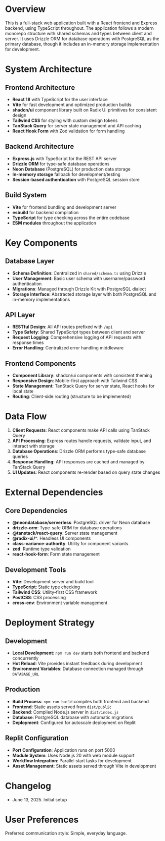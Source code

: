# Overview

This is a full-stack web application built with a React frontend and Express backend, using TypeScript throughout. The application follows a modern monorepo structure with shared schemas and types between client and server. It uses Drizzle ORM for database operations with PostgreSQL as the primary database, though it includes an in-memory storage implementation for development.

# System Architecture

## Frontend Architecture
- **React 18** with TypeScript for the user interface
- **Vite** for fast development and optimized production builds
- **shadcn/ui** component library built on Radix UI primitives for consistent design
- **Tailwind CSS** for styling with custom design tokens
- **TanStack Query** for server state management and API caching
- **React Hook Form** with Zod validation for form handling

## Backend Architecture
- **Express.js** with TypeScript for the REST API server
- **Drizzle ORM** for type-safe database operations
- **Neon Database** (PostgreSQL) for production data storage
- **In-memory storage** fallback for development/testing
- **Session-based authentication** with PostgreSQL session store

## Build System
- **Vite** for frontend bundling and development server
- **esbuild** for backend compilation
- **TypeScript** for type checking across the entire codebase
- **ESM modules** throughout the application

# Key Components

## Database Layer
- **Schema Definition**: Centralized in `shared/schema.ts` using Drizzle
- **User Management**: Basic user schema with username/password authentication
- **Migrations**: Managed through Drizzle Kit with PostgreSQL dialect
- **Storage Interface**: Abstracted storage layer with both PostgreSQL and in-memory implementations

## API Layer
- **RESTful Design**: All API routes prefixed with `/api`
- **Type Safety**: Shared TypeScript types between client and server
- **Request Logging**: Comprehensive logging of API requests with response times
- **Error Handling**: Centralized error handling middleware

## Frontend Components
- **Component Library**: shadcn/ui components with consistent theming
- **Responsive Design**: Mobile-first approach with Tailwind CSS
- **State Management**: TanStack Query for server state, React hooks for local state
- **Routing**: Client-side routing (structure to be implemented)

# Data Flow

1. **Client Requests**: React components make API calls using TanStack Query
2. **API Processing**: Express routes handle requests, validate input, and interact with storage
3. **Database Operations**: Drizzle ORM performs type-safe database queries
4. **Response Handling**: API responses are cached and managed by TanStack Query
5. **UI Updates**: React components re-render based on query state changes

# External Dependencies

## Core Dependencies
- **@neondatabase/serverless**: PostgreSQL driver for Neon database
- **drizzle-orm**: Type-safe ORM for database operations
- **@tanstack/react-query**: Server state management
- **@radix-ui/***: Headless UI components
- **class-variance-authority**: Utility for component variants
- **zod**: Runtime type validation
- **react-hook-form**: Form state management

## Development Tools
- **Vite**: Development server and build tool
- **TypeScript**: Static type checking
- **Tailwind CSS**: Utility-first CSS framework
- **PostCSS**: CSS processing
- **cross-env**: Environment variable management

# Deployment Strategy

## Development
- **Local Development**: `npm run dev` starts both frontend and backend concurrently
- **Hot Reload**: Vite provides instant feedback during development
- **Environment Variables**: Database connection managed through `DATABASE_URL`

## Production
- **Build Process**: `npm run build` compiles both frontend and backend
- **Frontend**: Static assets served from `dist/public`
- **Backend**: Compiled Node.js server in `dist/index.js`
- **Database**: PostgreSQL database with automatic migrations
- **Deployment**: Configured for autoscale deployment on Replit

## Replit Configuration
- **Port Configuration**: Application runs on port 5000
- **Module System**: Uses Node.js 20 with web module support
- **Workflow Integration**: Parallel start tasks for development
- **Asset Management**: Static assets served through Vite in development

# Changelog
- June 13, 2025. Initial setup

# User Preferences

Preferred communication style: Simple, everyday language.